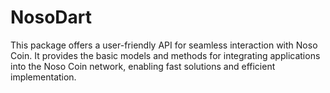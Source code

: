 # NosoDart
 This package offers a user-friendly API for seamless interaction with Noso Coin. It provides the basic models and methods for integrating applications into the Noso Coin network, enabling fast solutions and efficient implementation.
